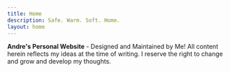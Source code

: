 ```yaml
---
title: Home
description: Safe. Warm. Soft. Home.
layout: home
---
```

**Andre's Personal Website** - Designed and Maintained by Me! All content herein reflects my ideas at the time of writing. I reserve the right to change and grow and develop my thoughts.
